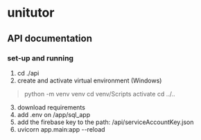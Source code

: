 # unitutor

## API documentation

### set-up and running

1. cd ./api
2. create and activate virtual environment (Windows)
  > python -m venv venv
  > cd venv/Scripts
  > activate
  > cd ../..
3. download requirements
4. add .env on /app/sql_app
5. add the firebase key to the path: /api/serviceAccountKey.json
6. uvicorn app.main:app --reload
